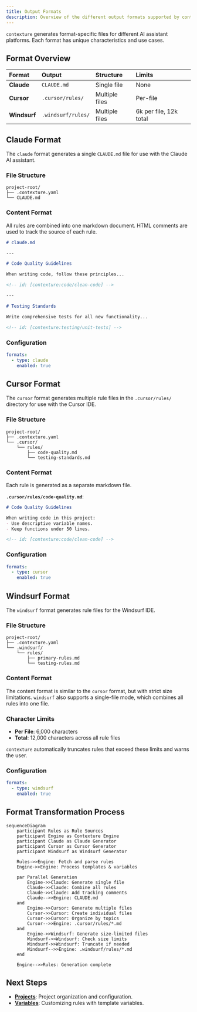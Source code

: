 ```yaml
---
title: Output Formats
description: Overview of the different output formats supported by contexture.
---
```

`contexture` generates format-specific files for different AI assistant platforms. Each format has unique characteristics and use cases.

## Format Overview

| Format     | Output             | Structure      | Limits                |
| :--------- | :----------------- | :------------- | :-------------------- |
| **Claude** | `CLAUDE.md`        | Single file    | None                  |
| **Cursor** | `.cursor/rules/`   | Multiple files | Per-file              |
| **Windsurf** | `.windsurf/rules/` | Multiple files | 6k per file, 12k total |

## Claude Format

The `claude` format generates a single `CLAUDE.md` file for use with the Claude AI assistant.

### File Structure

```
project-root/
├── .contexture.yaml
└── CLAUDE.md
```

### Content Format

All rules are combined into one markdown document. HTML comments are used to track the source of each rule.

```markdown
# claude.md

---

# Code Quality Guidelines

When writing code, follow these principles...

<!-- id: [contexture:code/clean-code] -->

---

# Testing Standards

Write comprehensive tests for all new functionality...

<!-- id: [contexture:testing/unit-tests] -->
```

### Configuration

```yaml
formats:
  - type: claude
    enabled: true
```

## Cursor Format

The `cursor` format generates multiple rule files in the `.cursor/rules/` directory for use with the Cursor IDE.

### File Structure

```
project-root/
├── .contexture.yaml
└── .cursor/
    └── rules/
        ├── code-quality.md
        └── testing-standards.md
```

### Content Format

Each rule is generated as a separate markdown file.

**`.cursor/rules/code-quality.md`**:
```markdown
# Code Quality Guidelines

When writing code in this project:
- Use descriptive variable names.
- Keep functions under 50 lines.

<!-- id: [contexture:code/clean-code] -->
```

### Configuration

```yaml
formats:
  - type: cursor
    enabled: true
```

## Windsurf Format

The `windsurf` format generates rule files for the Windsurf IDE.

### File Structure

```
project-root/
├── .contexture.yaml
└── .windsurf/
    └── rules/
        ├── primary-rules.md
        └── testing-rules.md
```

### Content Format

The content format is similar to the `cursor` format, but with strict size limitations. `windsurf` also supports a single-file mode, which combines all rules into one file.

### Character Limits

-   **Per File**: 6,000 characters
-   **Total**: 12,000 characters across all rule files

`contexture` automatically truncates rules that exceed these limits and warns the user.

### Configuration

```yaml
formats:
  - type: windsurf
    enabled: true
```

## Format Transformation Process

```mermaid
sequenceDiagram
    participant Rules as Rule Sources
    participant Engine as Contexture Engine
    participant Claude as Claude Generator
    participant Cursor as Cursor Generator
    participant Windsurf as Windsurf Generator

    Rules->>Engine: Fetch and parse rules
    Engine->>Engine: Process templates & variables

    par Parallel Generation
        Engine->>Claude: Generate single file
        Claude->>Claude: Combine all rules
        Claude->>Claude: Add tracking comments
        Claude-->>Engine: CLAUDE.md
    and
        Engine->>Cursor: Generate multiple files
        Cursor->>Cursor: Create individual files
        Cursor->>Cursor: Organize by topics
        Cursor-->>Engine: .cursor/rules/*.md
    and
        Engine->>Windsurf: Generate size-limited files
        Windsurf->>Windsurf: Check size limits
        Windsurf->>Windsurf: Truncate if needed
        Windsurf-->>Engine: .windsurf/rules/*.md
    end

    Engine-->>Rules: Generation complete
```

## Next Steps

-   **[Projects](./projects)**: Project organization and configuration.
-   **[Variables](./variables)**: Customizing rules with template variables.

